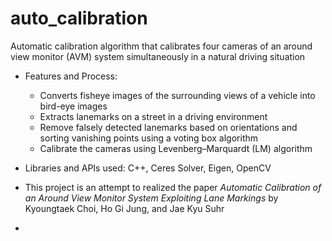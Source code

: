 # auto_calibration
Automatic calibration algorithm that calibrates four cameras of an around view 
monitor (AVM) system simultaneously in a natural driving situation

- Features and Process:
  - Converts fisheye images of the surrounding views of a vehicle into bird-eye images 
  - Extracts lanemarks on a street in a driving environment
  - Remove falsely detected lanemarks based on orientations and sorting vanishing points
    using a voting box algorithm
  - Calibrate the cameras using Levenberg–Marquardt (LM) algorithm

- Libraries and APIs used: C++, Ceres Solver, Eigen, OpenCV

- This project is an attempt to realized the paper 
  *Automatic Calibration of an Around View Monitor System Exploiting Lane Markings*
  by Kyoungtaek Choi, Ho Gi Jung, and Jae Kyu Suhr

- 

